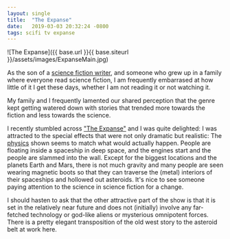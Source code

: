 ```yaml
---
layout: single
title:  "The Expanse"
date:   2019-03-03 20:32:24 -0800
tags: scifi tv expanse
---
```


![The Expanse]({{ base.url }}{{ base.siteurl }}/assets/images/ExpanseMain.jpg)

As the son of a [science fiction
writer](http://www.sf-encyclopedia.com/entry/gadallah_leslie), and
someone who grew up in a family where everyone read science fiction, I
am frequently embarrased at how little of it I get these days, whether
I am not reading it or not watching it.

My family and I frequently lamented our shared perception that the
genre kept getting watered down with stories that trended more towards
the fiction and less towards the science.

I recently stumbled across ["The
Expanse"](https://www.syfy.com/theexpanse) and I was quite delighted:
I was attracted to the special effects that were not only dramatic but
realistic: The
[physics](https://www.npr.org/sections/13.7/2016/03/10/469626620/the-expanse-best-science-fiction-show-in-a-decade)
shown seems to match what would actually happen. People are floating
inside a spaceship in deep space, and the engines start and the people
are slammed into the wall. Except for the biggest locations and the
planets Earth and Mars, there is not much gravity and many people are
seen wearing magnetic boots so that they can traverse the (metal)
interiors of their spaceships and hollowed out asteroids. It's nice to
see someone paying attention to the science in science fiction for a
change.

I should hasten to ask that the other attractive part of the show is
that it is set in the relatively near future and does not (initially)
involve any far-fetched technology or god-like aliens or mysterious
omnipotent forces. There is a pretty elegant transposition of the old
west story to the asteroid belt at work here.
